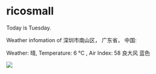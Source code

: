 # ricosmall

Today is Tuesday.

Weather infomation of 深圳市南山区， 广东省， 中国: 

Weather: 晴, Temperature: 6 ℃ , Air Index: 58 良大风 蓝色

<img src="https://github-readme-stats.vercel.app/api?username=ricosmall&show_icons=true" />
